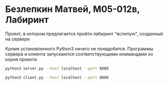 #   Безлепкин Матвей, М05-012в, Лабиринт


Проект, в котором предлагается пройти лабиринт "вслепую", созданный на сервере

Кроме установленного Python3 ничего не понадобится.
Программы сервера и клиента запускаются соответствующими коммандами из корня проекта:
```bash
python3 server.py --host localhost --port 8888
```
```bash
python3 client.py --host localhost --port 8888
```
